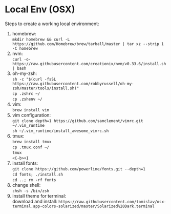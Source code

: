 # Local Env (OSX)

Steps to create a working local environment:

1. homebrew:  
   `mkdir homebrew && curl -L https://github.com/Homebrew/brew/tarball/master | tar xz --strip 1 -C homebrew`
2. nvm:  
   `curl -o- https://raw.githubusercontent.com/creationix/nvm/v0.33.6/install.sh | bash`
3. oh-my-zsh:  
   `sh -c "$(curl -fsSL https://raw.githubusercontent.com/robbyrussell/oh-my-zsh/master/tools/install.sh)"`  
   `cp .zshrc ~/`  
   `cp .zshenv ~/`
4. vim:  
   `brew install vim`
5. vim configuration:  
   `git clone depth=1 https://github.com/samclement/vimrc.git ~/.vim_runtime`  
   `sh ~/.vim_runtime/install_awesome_vimrc.sh`
6. tmux:  
   `brew install tmux`   
   `cp .tmux.conf ~/`  
   `tmux`  
   `<C-b>+I`
7. install fonts:  
   `git clone https://github.com/powerline/fonts.git --depth=1`  
   `cd fonts; ./install.sh`  
   `cd ..; rm -rf fonts`
8. change shell:  
   `chsh -s /bin/zsh`
9. install theme for terminal:  
   download and install: `https://raw.githubusercontent.com/tomislav/osx-terminal.app-colors-solarized/master/Solarized%20Dark.terminal`  


